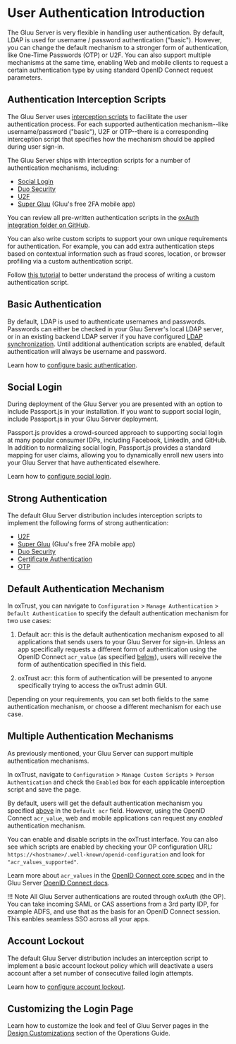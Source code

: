 # User Authentication Introduction
The Gluu Server is very flexible in handling user authentication. By default, LDAP is used for username / password authentication ("basic"). However, you can change the default mechanism to a stronger form of authentication, like One-Time Passwords (OTP) or U2F. You can also support multiple mechanisms at the same time, enabling Web and mobile clients to request a certain authentication type by using standard OpenID Connect request parameters. 

## Authentication Interception Scripts
The Gluu Server uses [interception scripts](../admin-guide/custom-script.md) to facilitate the user authentication process. For each supported authentication mechanism--like username/password ("basic"), U2F or OTP--there is a corresponding interception script that specifies how the mechanism should be applied during user sign-in. 

The Gluu Server ships with interception scripts for a number of authentication mechanisms, including:

- [Social Login](./passport.md) 
- [Duo Security](./duo.md)
- [U2F](./U2F.md)
- [Super Gluu](./supergluu.md)  (Gluu's free 2FA mobile app)

You can review all pre-written authentication scripts in the [oxAuth integration folder on GitHub](https://github.com/GluuFederation/oxAuth/tree/master/Server/integrations). 

You can also write custom scripts to support your own unique requirements for authentication. For example, you can add extra authentication steps based on contextual information such as fraud scores, location, or browser profiling via a custom authentication script.   

Follow [this tutorial](./customauthn.md) to better understand the process of writing a custom authentication script. 

## Basic Authentication

By default, LDAP is used to authenticate usernames and passwords. Passwords can either be checked in your Gluu Server's local LDAP server, or in an existing backend LDAP server if you have configured [LDAP synchronization](../user-management/ldap-sync.md). Until additional authentication scripts are enabled, default authentication will always be username and password. 

Learn how to [configure basic authentication](./basic.md).

## Social Login

During deployment of the Gluu Server you are presented with an option to include Passport.js in your installation. If you want to support social login, include Passport.js in your Gluu Server deployment. 

Passport.js provides a crowd-sourced approach to supporting social login at many popular consumer IDPs, including Facebook, LinkedIn, and GitHub. In addition to normalizing social login, Passport.js provides a standard mapping for user claims, allowing you to dynamically enroll new users into your Gluu Server that have authenticated elsewhere.

Learn how to [configure social login](./passport.md). 

## Strong Authentication

The default Gluu Server distribution includes interception scripts to implement the following forms of strong authentication:

- [U2F](./U2F.md)
- [Super Gluu](./supergluu.md)  (Gluu's free 2FA mobile app)
- [Duo Security](./duo.md)
- [Certificate Authentication](./cert-auth.md)
- [OTP](./otp.md)

## Default Authentication Mechanism
In oxTrust, you can navigate to `Configuration` > `Manage Authentication` > `Default Authentication` to specify the default authentication mechanism for two use cases: 

1. Default acr: this is the default authentication mechanism exposed to all applications that sends users to your Gluu Server for sign-in. Unless an app specifically requests a different form of authentication using the OpenID Connect `acr_value` (as specified [below](#multiple-authentication-mechanisms)), users will receive the form of authentication specified in this field. 

2. oxTrust acr: this form of authentication will be presented to anyone specifically trying to access the oxTrust admin GUI.

Depending on your requirements, you can set both fields to the same authentication mechanism, or choose a different mechanism for each use case. 

## Multiple Authentication Mechanisms
As previously mentioned, your Gluu Server can support multiple authentication mechanisms. 

In oxTrust, navigate to `Configuration` > `Manage Custom Scripts` > `Person Authentication` and check the `Enabled` box for each applicable interception script and save the page. 

By default, users will get the default authentication mechanism you specified [above](#default-authentication-mechanism) in the `Default acr` field. However, using the OpenID Connect `acr_value`, web and mobile applications can request any *enabled* authentication mechanism. 

You can enable and disable scripts in the oxTrust interface. You can also see which scripts are enabled by checking your OP configuration URL: `https://<hostname>/.well-known/openid-configuration` and look for `"acr_values_supported"`. 

Learn more about `acr_values` in the [OpenID Connect core scpec](http://openid.net/specs/openid-connect-core-1_0.html#acrSemantics) and in the Gluu Server [OpenID Connect docs](../admin-guide/openid-connect.md/#multi-factor-authentication-for-clients).

!!! Note
    All Gluu Server authentications are routed through oxAuth (the OP). You can take incoming SAML or CAS assertions from a 3rd party IDP, for example ADFS, and use that as the basis for an OpenID Connect session. This eanbles seamless SSO across all your apps.

## Account Lockout

The default Gluu Server distribution includes an interception script to implement a basic account lockout policy which will deactivate a users account after a set number of consecutive failed login attempts.

Learn how to [configure account lockout](./lockout.md). 

## Customizing the Login Page 

Learn how to customize the look and feel of Gluu Server pages in the [Design Customizations](../operation/custom-design.md) section of the Operations Guide.

